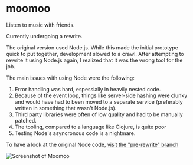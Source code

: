# moomoo

Listen to music with friends.

Currently undergoing a rewrite.

The original version used Node.js. While this made the initial prototype quick to put together, development slowed to a crawl. After attempting to rewrite it using Node.js again, I realized that it was the wrong tool for the job.

The main issues with using Node were the following:

1. Error handling was hard, espessially in heavily nested code.
2. Because of the event loop, things like server-side hashing were clunky and would have had to been moved to a separate service (preferably written in something that wasn't Node.js). 
3. Third party libraries were often of low quality and had to be manually patched. 
4. The tooling, compared to a language like Clojure, is quite poor
5. Testing Node's asyncronous code is a nightmare.

To have a look at the original Node code, [visit the "pre-rewrite" branch](https://github.com/vheuken/moomoo/tree/pre-rewrite/)

![Screenshot of Moomoo](http://i.imgur.com/StwrYSl.png)

